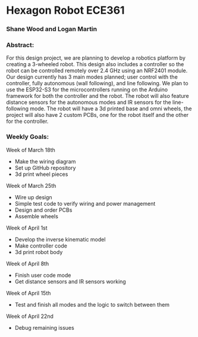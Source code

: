 # Hexagon Robot ECE361
 
### Shane Wood and Logan Martin 

### Abstract: 
For this design project, we are planning to develop a robotics platform by creating a 3-wheeled robot. This design also includes a controller so the robot can be controlled remotely over 2.4 GHz using an NRF2401 module. Our design currently has 3 main modes planned; user control with the controller, fully autonomous (wall following), and line following. We plan to use the ESP32-S3 for the microcontrollers running on the Arduino framework for both the controller and the robot. The robot will also feature distance sensors for the autonomous modes and IR sensors for the line-following mode. The robot will have a 3d printed base and omni wheels, the project will also have 2 custom PCBs, one for the robot itself and the other for the controller. 

 

### Weekly Goals: 
Week of March 18th  
- Make the wiring diagram 
- Set up GitHub repository 
- 3d print wheel pieces 

Week of March 25th 
- Wire up design 
- Simple test code to verify wiring and power management 
- Design and order PCBs 
- Assemble wheels 

Week of April 1st 
- Develop the inverse kinematic model 
- Make controller code 
- 3d print robot body 

Week of April 8th 
- Finish user code mode 
- Get distance sensors and IR sensors working 

Week of April 15th 
- Test and finish all modes and the logic to switch between them 

Week of April 22nd 
- Debug remaining issues 
